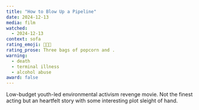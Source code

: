 ```yaml
---
title: "How to Blow Up a Pipeline"
date: 2024-12-13
media: film
watched:
  - 2024-12-13
context: sofa
rating_emoji: 🍿🍿🍿
rating_prose: Three bags of popcorn and .
warning:
  - death
  - terminal illness
  - alcohol abuse
award: false
---
```


Low-budget youth-led environmental activism revenge movie. Not the finest acting but an heartfelt story with some interesting plot sleight of hand.
